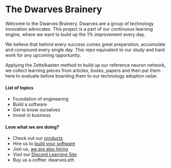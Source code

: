 # The Dwarves Brainery

Welcome to the Dwarves Brainery. Dwarves are a group of technology innovation advocates. This project is a part of our continuous learning engine, where we want to build up the 1% improvement every day.

We believe that behind every success comes great preparation, accumulate and compound every single day. This repo equivalent to our study and hard work for any upcoming opportunity.

Applying the Zettelkasten method to build up our reference neuron network, we collect learning pieces from articles, books, papers and then put them here to evaluate before boarding them to our technology adoption radar.

#### List of topics
- Foundation of engineering
- Build a software
- Get to know ourselves
- Invest in business

#### Love what we are doing?
- Check out our [products](https://superbits.co)
- Hire us to [build your software](https://d.foundation)
- Join us, [we are also hiring](https://github.com/dwarvesf/WeAreHiring)
- Visit our [Discord Learning Site](https://discord.gg/dzNBpNTVEZ)
- Buy us a coffee: dwarves.eth

